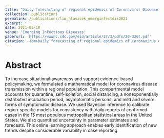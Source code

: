 ```yaml
---
title: "Daily forecasting of regional epidemics of Coronavirus Disease with Bayesian uncertainty quantification, United States"
collection: publications
permalink: /publications/lin_hlavacek_emerginfectdis2021
excerpt: ''
date: 2021-02-10
venue: 'Emerging Infectious Diseases'
paperurl: 'https://wwwnc.cdc.gov/eid/article/27/3/pdfs/20-3364.pdf'
citation: '<em>Daily forecasting of regional epidemics of Coronavirus disease with Bayesian uncertainty quantification</em>. Lin, Y.T., Neumann, J., Miller, E.F., Posner, R.G., <b>Mallela, A.</b>, Safta, C., Ray, J., Thakur, G., Chinthavali, S., and Hlavacek, W.S. (2021), Emerging Infectious Diseases, 27(3):767'
---
```


# Abstract 
To increase situational awareness and support evidence-based policymaking, we formulated a mathematical model for coronavirus disease transmission within a regional population. This compartmental model accounts for quarantine, self-isolation, social distancing, a nonexponentially distributed incubation period, asymptomatic persons, and mild and severe forms of symptomatic disease. We used Bayesian inference to calibrate region-specific models for consistency with daily reports of confirmed cases in the 15 most populous metropolitan statistical areas in the United States. We also quantified uncertainty in parameter estimates and forecasts. This online learning approach enables early identification of new trends despite considerable variability in case reporting.